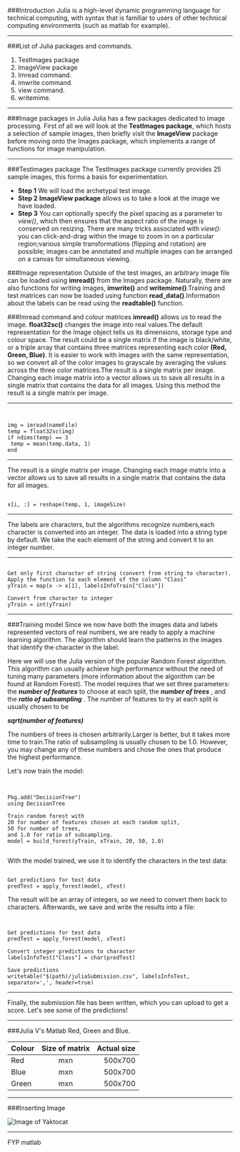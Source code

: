 

###Introduction
Julia is a high-level dynamic programming language for technical computing, with syntax that is familiar to users of other technical computing environments (such as matlab for example).
***
###List of Julia packages and commands.
1. TestImages package
2. ImageView package
3. Imread command.
4. imwrite command. 
5. view command.
6. writemime.

***
###Image packages in Julia 
Julia has a few packages dedicated to image processing. First of all we will look at the **TestImages package**, which hosts a selection of sample images, then briefly visit the **ImageView** package before moving onto the Images package, which implements a range of functions for image manipulation.
***
###Testimages package
The TestImages package currently provides 25 sample images, this forms a basis for experimentation.
* **Step 1** We will load the archetypal test image.
* **Step 2** **ImageView package** allows us to take a look at the image we have loaded.  
* **Step 3** You can optionally specify the pixel spacing as a parameter to *view()*, which then ensures that the aspect ratio of the image is conserved on resizing. There are many tricks associated with *view()*: you can click-and-drag within the image to zoom in on a particular region;various simple transformations (flipping and rotation) are possible; images can be annotated and multiple images can be arranged on a canvas for simultaneous viewing.



###Image representation
Outside of the test images, an arbitrary image file can be loaded using **imread()** from the Images package. Naturally, there are also functions for writing images, **imwrite()** and **writemime()**.Training and test matrices can now be loaded using function **read_data()**.Information about the labels can be read using the **readtable()** function.

###Imread command and colour matrices
**imread()** allows us to read the image. **float32sc()** changes the image into real values.The default representation for the Image object tells us its dimensions, storage type and colour space. The result could be a single matrix if the image is black/white, or a triple array that contains three matrices representing each color **(Red, Green, Blue)**. 
It is easier to work with images with the same representation, so we convert all of the color images to grayscale by averaging the values across the three color matrices.The result is a single matrix per image. Changing each image matrix into a vector allows us to save all results in a single matrix that contains the data for all images. Using this method the result is a single matrix per image. 


***

<pre><code>

img = imread(nameFile)
temp = float32sc(img)
if ndims(temp) == 3
 temp = mean(temp.data, 1)
end
</code></pre>
 ***
The result is a single matrix per image. Changing each image matrix into a vector allows us to save all results in a single matrix that contains the data for all images.
<pre><code>
x[i, :] = reshape(temp, 1, imageSize)
</code></pre>

***
The labels are characters, but the algorithms recognize numbers,each character is converted into an integer. The data is loaded into a string type by default. We take the each element of the string and convert it to an integer number.
***

<pre><code>
Get only first character of string (convert from string to character).
Apply the function to each element of the column "Class"
yTrain = map(x -> x[1], labelsInfoTrain["Class"])

Convert from character to integer
yTrain = int(yTrain)
</pre></code>
***

###Training model
Since we now have both the images data and labels represented vectors of real numbers, we are ready to apply a machine learning algorithm. The algorithm should learn the patterns in the images that identify the character in the label.


Here we will use the Julia version of the popular Random Forest algorithm. This algorithm can usually achieve high performance without the need of tuning many parameters (more information about the algorithm can be found at Random Forest). The model requires that we set three parameters: the ***number of features*** to choose at each split, the ***number of trees*** , and the  ***ratio of subsampling*** . The number of features to try at each split is usually chosen to be 

***sqrt(number of features)***

The numbers of trees is chosen arbitrarily.Larger is better, but it takes more time to train.The ratio of subsampling is usually chosen to be 1.0. However, you may change any of these numbers and chose the ones that produce the highest performance.

Let's now train the model:

<pre> <code>

Pkg.add("DecisionTree")
using DecisionTree

Train random forest with
20 for number of features chosen at each random split,
50 for number of trees,
and 1.0 for ratio of subsampling.
model = build_forest(yTrain, xTrain, 20, 50, 1.0)

</pre></code>

With the model trained, we use it to identify the characters in the test data:
<pre><code>
Get predictions for test data
predTest = apply_forest(model, xTest)
</pre></code>


The result will be an array of integers, so we need to convert them back to characters. Afterwards, we save and write the results into a file:


<pre><code>

Get predictions for test data
predTest = apply_forest(model, xTest)

Convert integer predictions to character
labelsInfoTest["Class"] = char(predTest)

Save predictions
writetable("$(path)/juliaSubmission.csv", labelsInfoTest, separator=',', header=true)
</pre></code>

***
Finally, the submission file has been written, which you can upload to get a score. Let's see some of the predictions!

***



###Julia V's Matlab
Red, Green and Blue.

| Colour        | Size of matrix| Actual size   |
| ------------- |:-------------:| -------------:|
| Red           | mxn           | 500x700       |
| Blue          | mxn           | 500x700       |
| Green         | mxn           | 500x700       |


***

###Inserting Image





![Image of Yaktocat](http://www.newstalk.com/content/000/images/000016/16851_60_news_hub_multi_630x0.jpg)


***
FYP matlab
